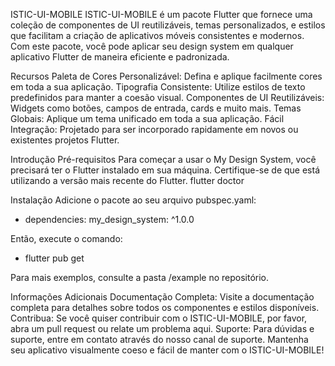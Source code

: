 ISTIC-UI-MOBILE
ISTIC-UI-MOBILE é um pacote Flutter que fornece uma coleção de componentes de UI reutilizáveis, temas personalizados, e estilos que facilitam a criação de aplicativos móveis consistentes e modernos. Com este pacote, você pode aplicar seu design system em qualquer aplicativo Flutter de maneira eficiente e padronizada.

Recursos
Paleta de Cores Personalizável: Defina e aplique facilmente cores em toda a sua aplicação.
Tipografia Consistente: Utilize estilos de texto predefinidos para manter a coesão visual.
Componentes de UI Reutilizáveis: Widgets como botões, campos de entrada, cards e muito mais.
Temas Globais: Aplique um tema unificado em toda a sua aplicação.
Fácil Integração: Projetado para ser incorporado rapidamente em novos ou existentes projetos Flutter.

Introdução
Pré-requisitos
Para começar a usar o My Design System, você precisará ter o Flutter instalado em sua máquina. Certifique-se de que está utilizando a versão mais recente do Flutter.
flutter doctor

Instalação
Adicione o pacote ao seu arquivo pubspec.yaml:
- dependencies:
    my_design_system: ^1.0.0

Então, execute o comando:
- flutter pub get


Para mais exemplos, consulte a pasta /example no repositório.

Informações Adicionais
Documentação Completa: Visite a documentação completa para detalhes sobre todos os componentes e estilos disponíveis.
Contribua: Se você quiser contribuir com o ISTIC-UI-MOBILE, por favor, abra um pull request ou relate um problema aqui.
Suporte: Para dúvidas e suporte, entre em contato através do nosso canal de suporte.
Mantenha seu aplicativo visualmente coeso e fácil de manter com o ISTIC-UI-MOBILE!